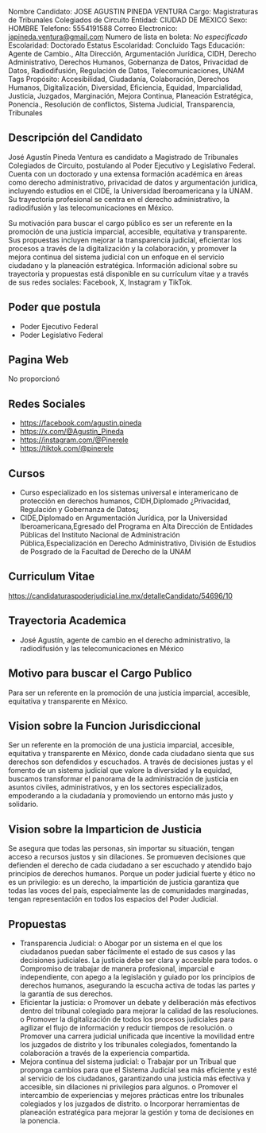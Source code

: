 Nombre Candidato: JOSE AGUSTIN PINEDA VENTURA
Cargo: Magistraturas de Tribunales Colegiados de Circuito
Entidad: CIUDAD DE MEXICO
Sexo: HOMBRE
Telefono: 5554191588
Correo Electronico: japineda.ventura@gmail.com
Numero de lista en boleta: *No especificado*
Escolaridad: Doctorado
Estatus Escolaridad: Concluido
Tags Educación: Agente de Cambio., Alta Dirección, Argumentación Jurídica, CIDH, Derecho Administrativo, Derechos Humanos, Gobernanza de Datos, Privacidad de Datos, Radiodifusión, Regulación de Datos, Telecomunicaciones, UNAM
Tags Propósito: Accesibilidad, Ciudadanía, Colaboración, Derechos Humanos, Digitalización, Diversidad, Eficiencia, Equidad, Imparcialidad, Justicia, Juzgados, Marginación, Mejora Continua, Planeación Estratégica, Ponencia., Resolución de conflictos, Sistema Judicial, Transparencia, Tribunales


## Descripción del Candidato 

José Agustín Pineda Ventura es candidato a Magistrado de Tribunales Colegiados de Circuito, postulando al Poder Ejecutivo y Legislativo Federal. Cuenta con un doctorado y una extensa formación académica en áreas como derecho administrativo, privacidad de datos y argumentación jurídica, incluyendo estudios en el CIDE, la Universidad Iberoamericana y la UNAM. Su trayectoria profesional se centra en el derecho administrativo, la radiodifusión y las telecomunicaciones en México.

Su motivación para buscar el cargo público es ser un referente en la promoción de una justicia imparcial, accesible, equitativa y transparente. Sus propuestas incluyen mejorar la transparencia judicial, eficientar los procesos a través de la digitalización y la colaboración, y promover la mejora continua del sistema judicial con un enfoque en el servicio ciudadano y la planeación estratégica.  Información adicional sobre su trayectoria y propuestas está disponible en su currículum vitae y a través de sus redes sociales: Facebook, X, Instagram y TikTok.


## Poder que postula

- Poder Ejecutivo Federal
- Poder Legislativo Federal


## Pagina Web

No proporcionó


## Redes Sociales

- https://facebook.com/agustin.pineda
- https://x.com/@Agustin_Pineda
- https://instagram.com/@Pinerele
- https://tiktok.com/@pinerele


## Cursos

- Curso especializado en los sistemas universal e interamericano de protección en derechos humanos, CIDH,Diplomado ¿Privacidad, Regulación y Gobernanza de Datos¿
- CIDE,Diplomado en Argumentación Jurídica, por la Universidad Iberoamericana,Egresado del Programa en Alta Dirección de Entidades Públicas del Instituto Nacional de Administración Pública,Especialización en Derecho Administrativo, División de Estudios de Posgrado de la Facultad de Derecho de la UNAM


## Curriculum Vitae

https://candidaturaspoderjudicial.ine.mx/detalleCandidato/54696/10


## Trayectoria Academica

- José Agustín, agente de cambio en el derecho administrativo, la radiodifusión y las telecomunicaciones en México


## Motivo para buscar el Cargo Publico

Para ser un referente en la promoción de una justicia imparcial, accesible, equitativa y transparente en México.


## Vision sobre la Funcion Jurisdiccional

Ser un referente en la promoción de una justicia imparcial, accesible, equitativa y transparente en México, donde cada ciudadano sienta que sus derechos son defendidos y escuchados. A través de decisiones justas y el fomento de un sistema judicial que valore la diversidad y la equidad, buscamos transformar el panorama de la administración de justicia en asuntos civiles, administrativos, y en los sectores especializados, empoderando a la ciudadanía y promoviendo un entorno más justo y solidario.


## Vision sobre la Imparticion de Justicia

Se asegura que todas las personas, sin importar su situación, tengan acceso a recursos justos y sin dilaciones. Se promueven decisiones que defienden el derecho de cada ciudadano a ser escuchado y atendido bajo principios de derechos humanos. Porque un poder judicial fuerte y ético no es un privilegio: es un derecho, la impartición de justicia garantiza que todas las voces del país, especialmente las de comunidades marginadas, tengan representación en todos los espacios del Poder Judicial.


## Propuestas

- Transparencia Judicial: o	Abogar por un sistema en el que los ciudadanos puedan saber fácilmente el estado de sus casos y las decisiones judiciales. La justicia debe ser clara y accesible para todos. o	Compromiso de trabajar de manera profesional, imparcial e independiente, con apego a la legislación y guiado por los principios de derechos humanos, asegurando la escucha activa de todas las partes y la garantía de sus derechos.
- Eficientar la justicia: o	Promover un debate y deliberación más efectivos dentro del tribunal colegiado para mejorar la calidad de las resoluciones. o	Promover la digitalización de todos los procesos judiciales para agilizar el flujo de información y reducir tiempos de resolución. o	Promover una carrera judicial unificada que incentive la movilidad entre los juzgados de distrito y los tribunales colegiados, fomentando la colaboración a través de la experiencia compartida.
- Mejora continua del sistema judicial: o	Trabajar por un Tribual que proponga cambios para que el Sistema Judicial sea más eficiente y esté al servicio de los ciudadanos, garantizando una justicia más efectiva y accesible, sin dilaciones ni privilegios para algunos. o	Promover el intercambio de experiencias y mejores prácticas entre los tribunales colegiados y los juzgados de distrito. o	Incorporar herramientas de planeación estratégica para mejorar la gestión y toma de decisiones en la ponencia.

